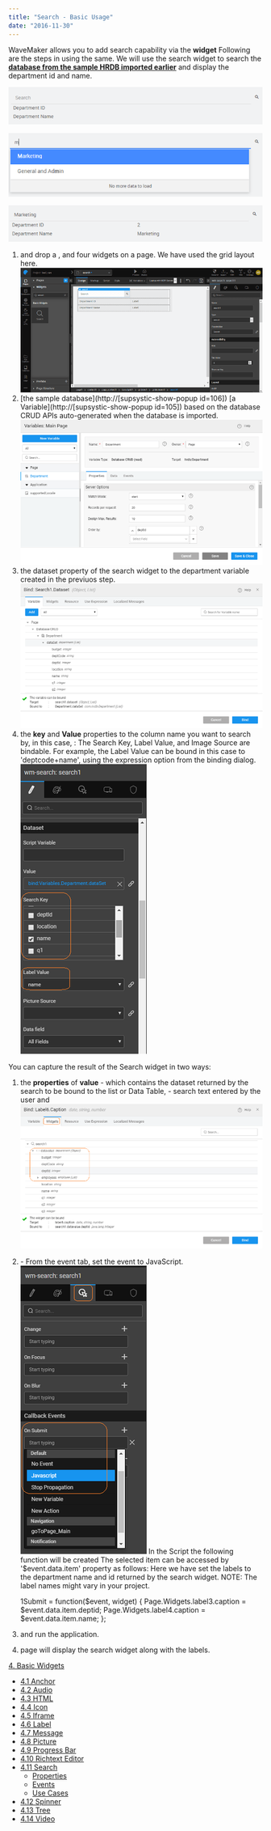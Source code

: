 ```yaml
---
title: "Search - Basic Usage"
date: "2016-11-30"
---
```


WaveMaker allows you to add search capability via the **widget** Following are the steps in using the same. We will use the search widget to search the [**database from the sample HRDB imported earlier**](/learn/app-development/services/database-services/working-with-databases/#integrating-database) and display the department id and name.

[![](../assets/search_run1.png)](../assets/search_run1.png)

[![](../assets/search_run2.png)](../assets/search_run2.png)

[![](../assets/search_run3.png)](learn/wp-content/uploads/search_run3.png)

1. and drop a , and four widgets on a page. We have used the grid layout here. [![](../assets/search_design.png)](../assets/search_design.png)
2. [the sample database](http://[supsystic-show-popup id=106]) [a Variable](http://[supsystic-show-popup id=105]) based on the database CRUD APIs auto-generated when the database is imported. [![](../assets/search_lv.png)](../assets/search_lv.png)
3. the dataset property of the search widget to the department variable created in the previuos step. [![](../assets/search_bind.png)](../assets/search_bind.png)
4. the **key** and **Value** properties to the column name you want to search by, in this case, : The Search Key, Label Value, and Image Source are bindable. For example, the Label Value can be bound in this case to 'deptcode+name', using the expression option from the binding dialog. [![](../assets/search_props.png)](../assets/search_props.png)

You can capture the result of the Search widget in two ways:

1. the **properties** of **value** - which contains the dataset returned by the search to be bound to the list or Data Table, \- search text entered by the user and [![](../assets/search_outbound.png)](../assets/search_outbound.png)
2. \- From the event tab, set the event to JavaScript. [![](../assets/search_event.png)](../assets/search_event.png) In the Script the following function will be created The selected item can be accessed by '$event.data.item' property as follows: Here we have set the labels to the department name and id returned by the search widget. NOTE: The label names might vary in your project.
    
    1Submit = function($event, widget) {
            Page.Widgets.label3.caption = $event.data.item.deptid;
            Page.Widgets.label4.caption = $event.data.item.name;
        };
    
3. and run the application.
4. page will display the search widget along with the labels.

[4\. Basic Widgets](/learn/app-development/widgets/widget-library/#basic)

- [4.1 Anchor](/learn/app-development/widgets/basic/anchor/)
- [4.2 Audio](/learn/app-development/widgets/media-widgets/)
- [4.3 HTML](/learn/app-development/widgets/basic/html/)
- [4.4 Icon](/learn/app-development/widgets/basic/icon/)
- [4.5 Iframe](/learn/app-development/widgets/basic/iframe/)
- [4.6 Label](/learn/app-development/widgets/basic/label/)
- [4.7 Message](/learn/app-development/widgets/basic/message/)
- [4.8 Picture](/learn/app-development/widgets/media-widgets/)
- [4.9 Progress Bar](/learn/app-development/widgets/basic/progress-bar/)
- [4.10 Richtext Editor](/learn/app-development/widgets/basic/richtext-editor/)
- [4.11 Search](/learn/app-development/widgets/basic/search/)
    - [Properties](/learn/app-development/widgets/basic/search/#properties)
    - [Events](/learn/app-development/widgets/basic/search/#events)
    - [Use Cases](/learn/app-development/widgets/basic/search-basic-usage/)
- [4.12 Spinner](/learn/app-development/widgets/basic/spinner/)
- [4.13 Tree](/learn/app-development/widgets/basic/tree/)
- [4.14 Video](/learn/app-development/widgets/media-widgets/)
